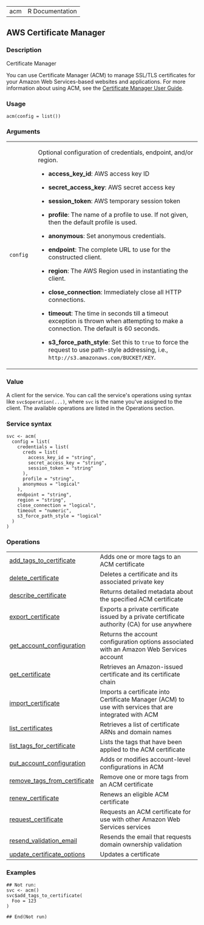 <table style="width: 100%;">
<tbody>
<tr class="odd">
<td>acm</td>
<td style="text-align: right;">R Documentation</td>
</tr>
</tbody>
</table>

## AWS Certificate Manager

### Description

Certificate Manager

You can use Certificate Manager (ACM) to manage SSL/TLS certificates for
your Amazon Web Services-based websites and applications. For more
information about using ACM, see the [Certificate Manager User
Guide](https://docs.aws.amazon.com/acm/latest/userguide/).

### Usage

    acm(config = list())

### Arguments

<table>
<colgroup>
<col style="width: 15%" />
<col style="width: 85%" />
</colgroup>
<tbody>
<tr class="odd">
<td><code id="acm_:_config">config</code></td>
<td><p>Optional configuration of credentials, endpoint, and/or
region.</p>
<ul>
<li><p><strong>access_key_id</strong>: AWS access key ID</p></li>
<li><p><strong>secret_access_key</strong>: AWS secret access
key</p></li>
<li><p><strong>session_token</strong>: AWS temporary session
token</p></li>
<li><p><strong>profile</strong>: The name of a profile to use. If not
given, then the default profile is used.</p></li>
<li><p><strong>anonymous</strong>: Set anonymous credentials.</p></li>
<li><p><strong>endpoint</strong>: The complete URL to use for the
constructed client.</p></li>
<li><p><strong>region</strong>: The AWS Region used in instantiating the
client.</p></li>
<li><p><strong>close_connection</strong>: Immediately close all HTTP
connections.</p></li>
<li><p><strong>timeout</strong>: The time in seconds till a timeout
exception is thrown when attempting to make a connection. The default is
60 seconds.</p></li>
<li><p><strong>s3_force_path_style</strong>: Set this to
<code>true</code> to force the request to use path-style addressing,
i.e., <code
style="white-space: pre;">⁠http://s3.amazonaws.com/BUCKET/KEY⁠</code>.</p></li>
</ul></td>
</tr>
</tbody>
</table>

### Value

A client for the service. You can call the service's operations using
syntax like `svc$operation(...)`, where `svc` is the name you've
assigned to the client. The available operations are listed in the
Operations section.

### Service syntax

    svc <- acm(
      config = list(
        credentials = list(
          creds = list(
            access_key_id = "string",
            secret_access_key = "string",
            session_token = "string"
          ),
          profile = "string",
          anonymous = "logical"
        ),
        endpoint = "string",
        region = "string",
        close_connection = "logical",
        timeout = "numeric",
        s3_force_path_style = "logical"
      )
    )

### Operations

<table>
<tbody>
<tr class="odd">
<td style="text-align: left;"><a href="../acm_add_tags_to_certificate/"> add_tags_to_certificate </a></td>
<td style="text-align: left;">Adds one or more tags to an ACM
certificate</td>
</tr>
<tr class="even">
<td style="text-align: left;"><a href="../acm_delete_certificate/"> delete_certificate </a></td>
<td style="text-align: left;">Deletes a certificate and its associated
private key</td>
</tr>
<tr class="odd">
<td style="text-align: left;"><a href="../acm_describe_certificate/"> describe_certificate </a></td>
<td style="text-align: left;">Returns detailed metadata about the
specified ACM certificate</td>
</tr>
<tr class="even">
<td style="text-align: left;"><a href="../acm_export_certificate/"> export_certificate </a></td>
<td style="text-align: left;">Exports a private certificate issued by a
private certificate authority (CA) for use anywhere</td>
</tr>
<tr class="odd">
<td style="text-align: left;"><a href="../acm_get_account_configuration/"> get_account_configuration </a></td>
<td style="text-align: left;">Returns the account configuration options
associated with an Amazon Web Services account</td>
</tr>
<tr class="even">
<td style="text-align: left;"><a href="../acm_get_certificate/"> get_certificate </a></td>
<td style="text-align: left;">Retrieves an Amazon-issued certificate and
its certificate chain</td>
</tr>
<tr class="odd">
<td style="text-align: left;"><a href="../acm_import_certificate/"> import_certificate </a></td>
<td style="text-align: left;">Imports a certificate into Certificate
Manager (ACM) to use with services that are integrated with ACM</td>
</tr>
<tr class="even">
<td style="text-align: left;"><a href="../acm_list_certificates/"> list_certificates </a></td>
<td style="text-align: left;">Retrieves a list of certificate ARNs and
domain names</td>
</tr>
<tr class="odd">
<td style="text-align: left;"><a href="../acm_list_tags_for_certificate/"> list_tags_for_certificate </a></td>
<td style="text-align: left;">Lists the tags that have been applied to
the ACM certificate</td>
</tr>
<tr class="even">
<td style="text-align: left;"><a href="../acm_put_account_configuration/"> put_account_configuration </a></td>
<td style="text-align: left;">Adds or modifies account-level
configurations in ACM</td>
</tr>
<tr class="odd">
<td style="text-align: left;"><a href="../acm_remove_tags_from_certificate/"> remove_tags_from_certificate </a></td>
<td style="text-align: left;">Remove one or more tags from an ACM
certificate</td>
</tr>
<tr class="even">
<td style="text-align: left;"><a href="../acm_renew_certificate/"> renew_certificate </a></td>
<td style="text-align: left;">Renews an eligible ACM certificate</td>
</tr>
<tr class="odd">
<td style="text-align: left;"><a href="../acm_request_certificate/"> request_certificate </a></td>
<td style="text-align: left;">Requests an ACM certificate for use with
other Amazon Web Services services</td>
</tr>
<tr class="even">
<td style="text-align: left;"><a href="../acm_resend_validation_email/"> resend_validation_email </a></td>
<td style="text-align: left;">Resends the email that requests domain
ownership validation</td>
</tr>
<tr class="odd">
<td style="text-align: left;"><a href="../acm_update_certificate_options/"> update_certificate_options </a></td>
<td style="text-align: left;">Updates a certificate</td>
</tr>
</tbody>
</table>

### Examples

    ## Not run: 
    svc <- acm()
    svc$add_tags_to_certificate(
      Foo = 123
    )

    ## End(Not run)

